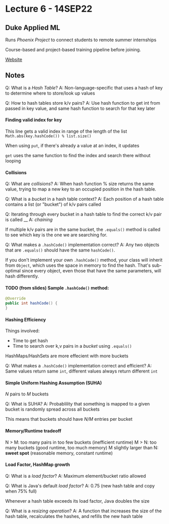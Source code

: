 # Lecture 6 - 14SEP22
## Duke Applied ML
Runs *Phoenix Project* to connect students to remote summer internships

Course-based and project-based training pipeline before joining.

[Website](https://daml.notion.site/Onboarding-aebb19f8c8104f50b37f9d569d8dd935https://daml.notion.site/Onboarding-aebb19f8c8104f50b37f9d569d8dd935)

## Notes
Q: What is a *Hash Table*?
A: Non-language-specific that uses a hash of key to determine where to store/look up values

Q: How to hash tables store k/v pairs?
A: Use hash function to get int from passed in key value, and same hash function to search for that key later

#### Finding valid index for key
This line gets a valid index in range of the length of the list 
`Math.abs(key.hashCode()) % list.size()`

When using `put`, if there's already a value at an index, it updates

`get` uses the same function to find the index and search there without looping

#### Collisions
Q: What are *collisions*?
A: When hash function % size returns the same value, trying to map a new key to an occupied position in the hash table.

Q: What is a *bucket* in a hash table context?
A: Each position of a hash table contains a list (or "bucket") of k/v pairs called

Q: Iterating through every bucket in a hash table to find the correct k/v pair is called \_\_
A: *chaining*

If multiple k/v pairs are in the same bucket, the `.equals()` method is called to see which key is the one we are searching for.

Q: What makes a `.hashCode()` implementation correct?
A: Any two objects that are `.equals()` should have the same `hashCode()`.

If you don't implement your own `.hashCode()` method, your class will inherit from `Object`, which uses the space in memory to find the hash. That's sub-optimal  since every object, even those that have the same parameters, will hash differently.

#### TODO (from slides) Sample `.hashCode()` method:
```java
@Override
public int hashCode() {
}
```

#### Hashing Efficiency
Things involved:
- Time to get hash
- Time to search over k,v pairs in a *bucket* using `.equals()`

HashMaps/HashSets are more effecient with more buckets

Q: What makes a `.hashCode()` implementation correct and efficient?
A: Same values return same `int`, different values always return different `int`

#### Simple Uniform Hashing Assumption (SUHA)
*N* pairs to *M* buckets

Q: What is SUHA?
A: Probablility that something is mapped to a given bucket is randomly spread across all buckets

This means that buckets should have *N/M* entries per bucket

#### Memory/Runtime tradeoff
N > M: too many pairs in too few buckets (inefficient runtime)
M > N: too many buckets (good runtime, too much memory)
M slightly larger than N: **sweet spot** (reasonable memory, constant runtime)



#### Load Factor, HashMap growth
Q: What is a *load factor*?
A: Maximum element/bucket ratio allowed

Q: What is Java's default *load factor*?
A: 0.75 (new hash table and copy when 75% full)

Whenever a hash table exceeds its load factor, Java doubles the size

Q: What is a *resizing operation*?
A: A function that increases the size of the hash table, recalculates the hashes, and refills the new hash table


